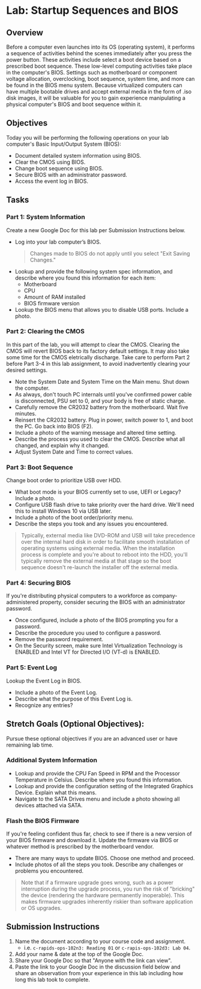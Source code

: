 # Lab: Startup Sequences and BIOS

## Overview

Before a computer even launches into its OS (operating system), it performs a sequence of activities behind the scenes immediately after you press the power button. These activities include select a boot device based on a prescribed boot sequence. These low-level computing activities take place in the computer's BIOS. Settings such as motherboard or component voltage allocation, overclocking, boot sequence, system time, and more can be found in the BIOS menu system. Because virtualized computers can have multiple bootable drives and accept external media in the form of .iso disk images, it will be valuable for you to gain experience manipulating a physical computer's BIOS and boot sequence within it.

## Objectives

Today you will be performing the following operations on your lab computer's Basic Input/Output System (BIOS): 
- Document detailed system information using BIOS.
- Clear the CMOS using BIOS.
- Change boot sequence using BIOS.
- Secure BIOS with an administrator password.
- Access the event log in BIOS.

## Tasks

### Part 1: System Information

Create a new Google Doc for this lab per Submission Instructions below.
- Log into your lab computer’s BIOS. 
  > Changes made to BIOS do not apply until you select "Exit Saving Changes."
- Lookup and provide the following system spec information, and describe where you found this information for each item:
  - Motherboard 
  - CPU
  - Amount of RAM installed
  - BIOS firmware version
- Lookup the BIOS menu that allows you to disable USB ports. Include a photo.

### Part 2: Clearing the CMOS

In this part of the lab, you will attempt to clear the CMOS. Clearing the CMOS will revert BIOS back to its factory default settings. It may also take some time for the CMOS eletrically discharge. Take care to perform Part 2 before Part 3-4 in this lab assignment, to avoid inadvertently clearing your desired settings.
- Note the System Date and System Time on the Main menu. Shut down the computer.
- As always, don't touch PC internals until you've confirmed power cable is disconnected, PSU set to 0, and your body is free of static charge.
- Carefully remove the CR2032 battery from the motherboard. Wait five minutes.
- Reinsert the CR2032 battery. Plug in power, switch power to 1, and boot the PC. Go back into BIOS (F2).
- Include a photo of the warning message and altered time setting.
- Describe the process you used to clear the CMOS. Describe what all changed, and explain why it changed.
- Adjust System Date and Time to correct values.

### Part 3: Boot Sequence

Change boot order to prioritize USB over HDD. 
- What boot mode is your BIOS currently set to use, UEFI or Legacy? Include a photo.
- Configure USB flash drive to take priority over the hard drive. We'll need this to install Windows 10 via USB later.
- Include a photo of the boot order/priority menu. 
- Describe the steps you took and any issues you encountered.

> Typically, external media like DVD-ROM and USB will take precedence over the internal hard disk in order to facilitate smooth installation of operating systems using external media. When the installation process is complete and you're about to reboot into the HDD, you'll typically remove the external media at that stage so the boot sequence doesn't re-launch the installer off the external media.

### Part 4: Securing BIOS

If you're distributing physical computers to a workforce as company-administered property, consider securing the BIOS with an administrator password.
- Once configured, include a photo of the BIOS prompting you for a password.
- Describe the procedure you used to configure a password.
- Remove the password requirement.
- On the Security screen, make sure Intel Virtualization Technology is ENABLED and Intel VT for Directed I/O (VT-d) is ENABLED.

### Part 5: Event Log

Lookup the Event Log in BIOS. 
- Include a photo of the Event Log. 
- Describe what the purpose of this Event Log is.
- Recognize any entries?
  
## Stretch Goals (Optional Objectives): 

Pursue these optional objectives if you are an advanced user or have remaining lab time.

### Additional System Information

- Lookup and provide the CPU Fan Speed in RPM and the Processor Temperature in Celsius. Describe where you found this information.
- Lookup and provide the configuration setting of the Integrated Graphics Device. Explain what this means.
- Navigate to the SATA Drives menu and include a photo showing all devices attached via SATA.

### Flash the BIOS Firmware

If you're feeling confident thus far, check to see if there is a new version of your BIOS firmware and download it. Update the firmware via BIOS or whatever method is prescribed by the motherboard vendor.

- There are many ways to update BIOS. Choose one method and proceed.
- Include photos of all the steps you took. Describe any challenges or problems you encountered.

> Note that if a firmware upgrade goes wrong, such as a power interruption during the upgrade process, you run the risk of "bricking" the device (rendering the hardware permanently inoperable). This makes firmware upgrades inherently riskier than software application or OS upgrades.

## Submission Instructions

1. Name the document according to your course code and assignment.
   - i.e. `c-rapids-ops-102n3: Reading 01` or `c-rapis-ops-102d3: Lab 04`.
1. Add your name & date at the top of the Google Doc.
1. Share your Google Doc so that "Anyone with the link can view".
1. Paste the link to your Google Doc in the discussion field below and share an observation from your experience in this lab including how long this lab took to complete.
